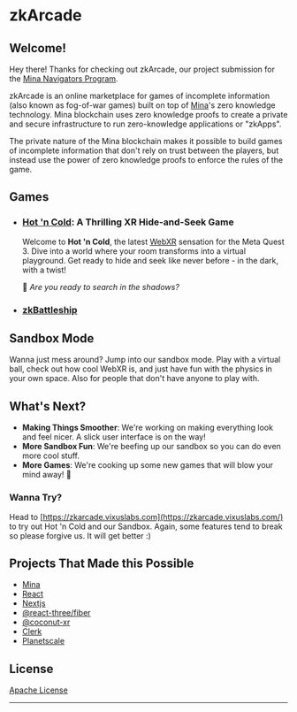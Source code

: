 # zkArcade

## Welcome!

Hey there! Thanks for checking out zkArcade, our project submission for the [Mina Navigators Program](https://minafoundation.notion.site/Mina-Navigators-Program-Information-e8d0490aa0e04c28b061887a8cc22f9a).

zkArcade is an online marketplace for games of incomplete information (also known as fog-of-war games) built on top of [Mina](https://minaprotocol.com/)'s zero knowledge technology. Mina blockchain uses zero knowledge proofs to create a private and secure infrastructure to run zero-knowledge applications or "zkApps".

The private nature of the Mina blockchain makes it possible to build games of incomplete information that don't rely on trust between the players, but instead use the power of zero knowledge proofs to enforce the rules of the game.

## Games

- ### [Hot 'n Cold](.docs/HotnCold.md): A Thrilling XR Hide-and-Seek Game

  Welcome to **Hot 'n Cold**, the latest [WebXR](https://immersive-web.github.io/webxr-samples/) sensation for the Meta Quest 3. Dive into a world where your room transforms into a virtual playground. Get ready to hide and seek like never before - in the dark, with a twist!

  🔦 _Are you ready to search in the shadows?_

- ### [zkBattleship](.docs/HotnCold.md)

## Sandbox Mode

Wanna just mess around? Jump into our sandbox mode. Play with a virtual ball, check out how cool WebXR is, and just have fun with the physics in your own space. Also for people that don't have anyone to play with.

## What's Next?

- **Making Things Smoother**: We're working on making everything look and feel nicer. A slick user interface is on the way!
- **More Sandbox Fun**: We're beefing up our sandbox so you can do even more cool stuff.
- **More Games**: We're cooking up some new games that will blow your mind away! 🤯

### Wanna Try?

Head to [https://zkarcade.vixuslabs.com](https://zkarcade.vixuslabs.com/) to try out Hot 'n Cold and our Sandbox. Again, some features tend to break so please forgive us. It will get better :)

## Projects That Made this Possible

- [Mina](https://minaprotocol.com/)
- [React](https://react.dev/)
- [Nextjs](https://nextjs.org/)
- [@react-three/fiber](https://github.com/pmndrs/react-three-fiber)
- [@coconut-xr](https://www.coconut-xr.com/)
- [Clerk](https://clerk.com/)
- [Planetscale](https://planetscale.com/)

## License

[Apache License]("https://raw.githubusercontent.com/0xtito/hot-n-cold/main/LICENSE.MD")

---
